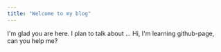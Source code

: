 ```yaml
---
title: "Welcome to my blog"
---
```


I'm glad you are here. I plan to talk about ...
Hi, I'm learning github-page, can you help me?
